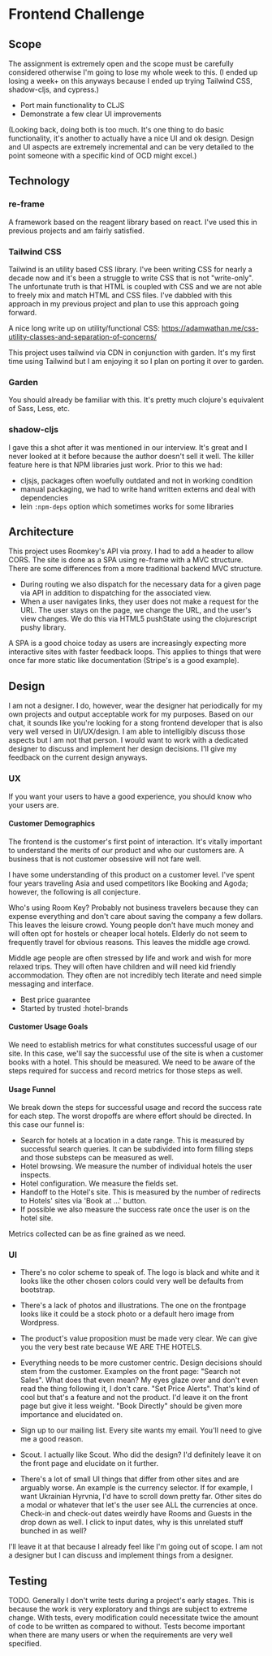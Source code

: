 # Frontend Challenge

## Scope
The assignment is extremely open and the scope must be carefully considered
otherwise I'm going to lose my whole week to this. (I ended up losing a week+
on this anyways because I ended up trying Tailwind CSS, shadow-cljs, and 
cypress.)

- Port main functionality to CLJS
- Demonstrate a few clear UI improvements

(Looking back, doing both is too much. It's one thing to do basic functionality,
it's another to actually have a nice UI and ok design. Design and UI aspects
are extremely incremental and can be very detailed to the point someone with
a specific kind of OCD might excel.)

## Technology
### re-frame
A framework based on the reagent library based on react. I've used this in
previous projects and am fairly satisfied. 
### Tailwind CSS
Tailwind is an utility based CSS library. I've been writing CSS for nearly
a decade now and it's been a struggle to write CSS that is not "write-only".
The unfortunate truth is that HTML is coupled with CSS and we are not able
to freely mix and match HTML and CSS files. I've dabbled with this approach
in my previous project and plan to use this approach going forward.

A nice long write up on utility/functional CSS:
https://adamwathan.me/css-utility-classes-and-separation-of-concerns/

This project uses tailwind via CDN in conjunction with garden. It's my first
time using Tailwind but I am enjoying it so I plan on porting it over to garden.
### Garden
You should already be familiar with this. It's pretty much clojure's
equivalent of Sass, Less, etc.
### shadow-cljs
I gave this a shot after it was mentioned in our interview. It's great and I never
looked at it before because the author doesn't sell it well. The killer feature
here is that NPM libraries just work. Prior to this we had:

- cljsjs, packages often woefully outdated and not in working condition
- manual packaging, we had to write hand written externs and deal with dependencies
- lein `:npm-deps` option which sometimes works for some libraries

## Architecture
This project uses Roomkey's API via proxy. I had to add a header to allow CORS.
The site is done as a SPA using re-frame with a MVC structure. There are some
differences from a more traditional backend MVC structure.

- During routing we also dispatch for the necessary data for a given page via API
  in addition to dispatching for the associated view.
- When a user navigates links, they user does not make a request for the URL. The
  user stays on the page, we change the URL, and the user's view changes. We do
  this via HTML5 pushState using the clojurescript pushy library.
  
A SPA is a good choice today as users are increasingly expecting more interactive
sites with faster feedback loops. This applies to things that were once far more
static like documentation (Stripe's is a good example).

## Design

I am not a designer. I do, however, wear the designer hat periodically for my own
projects and output acceptable work for my purposes. Based on our chat, it sounds
like you're looking for a stong frontend developer that is also very well versed
in UI/UX/design. I am able to intelligibly discuss those aspects but I am not
that person. I would want to work with a dedicated designer to discuss and
implement her design decisions. I'll give my feedback on the current design
anyways.

### UX

If you want your users to have a good experience, you should know who your users
are.

#### Customer Demographics
The frontend is the customer's first point of interaction. It's vitally important
to understand the merits of our product and who our customers are. A business
that is not customer obsessive will not fare well.

I have some understanding of this product on a customer level. I've spent four
years traveling Asia and used competitors like Booking and Agoda; however,
the following is all conjecture.

Who's using Room Key? Probably not business travelers because they can expense
everything and don't care about saving the company a few dollars. This leaves
the leisure crowd. Young people don't have much money and will often opt for
hostels or cheaper local hotels. Elderly do not seem to frequently travel for
obvious reasons. This leaves the middle age crowd.

Middle age people are often stressed by life and work and wish for more relaxed
trips. They will often have children and will need kid friendly accommodation.
They often are not incredibly tech literate and need simple messaging and
interface.

- Best price guarantee
- Started by trusted :hotel-brands

#### Customer Usage Goals
We need to establish metrics for what constitutes successful usage of our site.
In this case, we'll say the successful use of the site is when a customer books
with a hotel. This should be measured. We need to be aware of the steps required
for success and record metrics for those steps as well.

#### Usage Funnel
We break down the steps for successful usage and record the success rate for each
step. The worst dropoffs are where effort should be directed. In this case our
funnel is:

- Search for hotels at a location in a date range. This is measured by successful
search queries. It can be subdivided into form filling steps and those substeps
can be measured as well.
- Hotel browsing. We measure the number of individual hotels the user inspects.
- Hotel configuration. We measure the fields set.
- Handoff to the Hotel's site. This is measured by the number of redirects to
Hotels' sites via 'Book at ...' button.
- If possible we also measure the success rate once the user is on the hotel site.

Metrics collected can be as fine grained as we need.

### UI

- There's no color scheme to speak of. The logo is black and white and it looks
like the other chosen colors could very well be defaults from bootstrap.
- There's a lack of photos and illustrations. The one on the frontpage looks like
it could be a stock photo or a default hero image from Wordpress.
- The product's value proposition must be made very clear. We can give you the
very best rate because WE ARE THE HOTELS.
- Everything needs to be more customer centric. Design decisions should stem
from the customer. Examples on the front page: "Search not Sales". What does
that even mean? My eyes glaze over and don't even read the thing following it,
I don't care. "Set Price Alerts". That's kind of cool but that's a feature and
not the product. I'd leave it on the front page but give it less weight.
"Book Directly" should be given more importance and elucidated on.
- Sign up to our mailing list. Every site wants my email. You'll need to give
me a good reason.
- Scout. I actually like Scout. Who did the design? I'd definitely leave it on
the front page and elucidate on it further. 

- There's a lot of small UI things that differ from other sites and
are arguably worse. An example is the currency selector. If for example, I want
Ukrainian Hyrvnia, I'd have to scroll down pretty far. Other sites do a modal
or whatever that let's the user see ALL the currencies at once. Check-in and
check-out dates weirdly have Rooms and Guests in the drop down as well. I click
to input dates, why is this unrelated stuff bunched in as well?

I'll leave it at that because I already feel like I'm going out of scope. I am
not a designer but I can discuss and implement things from a designer.

## Testing
TODO. Generally I don't write tests during a project's early stages. This is
because the work is very exploratory and things are subject to extreme change.
With tests, every modification could necessitate twice the amount of code to
be written as compared to without. Tests become important when there are many
users or when the requirements are very well specified.

